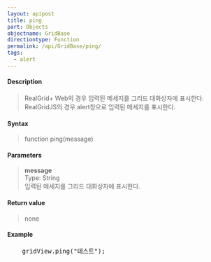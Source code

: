 ```yaml
---
layout: apipost
title: ping
part: Objects
objectname: GridBase
directiontype: Function
permalink: /api/GridBase/ping/
tags:
  - alert
---
```



#### Description

> RealGrid+ Web의 경우 입력된 메세지를 그리드 대화상자에 표시한다.  
> RealGridJS의 경우 alert창으로 입력된 메세지를 표시한다.  

#### Syntax

> function ping(message)

#### Parameters

> **message**  
> Type: String  
> 입력된 메세지를 그리드 대화상자에 표시한다.  

#### Return value

> none

#### Example

<pre class="prettyprint">
    gridView.ping("테스트");
</pre>
